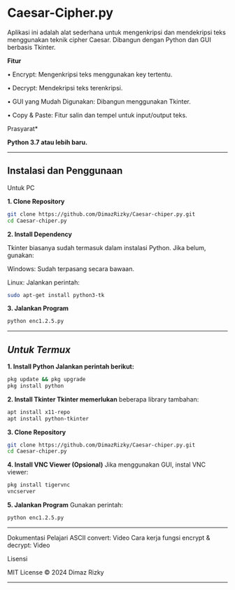 
# Caesar-Cipher.py

Aplikasi ini adalah alat sederhana untuk mengenkripsi dan mendekripsi teks menggunakan teknik cipher Caesar. Dibangun dengan Python dan GUI berbasis Tkinter.

**Fitur**

• Encrypt: Mengenkripsi teks menggunakan key tertentu.

• Decrypt: Mendekripsi teks terenkripsi.

• GUI yang Mudah Digunakan: Dibangun menggunakan Tkinter.

• Copy & Paste: Fitur salin dan tempel untuk input/output teks.


Prasyarat*

**Python 3.7 atau lebih baru.**



---

## Instalasi dan Penggunaan

Untuk PC

**1. Clone Repository**
```bash
git clone https://github.com/DimazRizky/Caesar-chiper.py.git
cd Caesar-chiper.py
```

**2. Install Dependency**

Tkinter biasanya sudah termasuk dalam instalasi Python. Jika belum, gunakan:

Windows: Sudah terpasang secara bawaan.

Linux: Jalankan perintah:

```bash
sudo apt-get install python3-tk
```

**3. Jalankan Program**

```bash
python enc1.2.5.py
```

---

## _Untuk Termux_

**1. Install Python Jalankan perintah berikut:**

```bash
pkg update && pkg upgrade
pkg install python
```

**2. Install Tkinter Tkinter memerlukan** beberapa library tambahan:

```bash
apt install x11-repo
apt install python-tkinter
```


**3. Clone Repository**

```bash
git clone https://github.com/DimazRizky/Caesar-chiper.py.git
cd Caesar-chiper.py
```

**4. Install VNC Viewer (Opsional)**
Jika menggunakan GUI, instal VNC viewer:

```bash
pkg install tigervnc
vncserver
```


**5. Jalankan Program**
Gunakan perintah:

```bash
python enc1.2.5.py
```


---

Dokumentasi
Pelajari ASCII convert: Video
Cara kerja fungsi encrypt & decrypt: Video


Lisensi

MIT License © 2024 Dimaz Rizky


---
